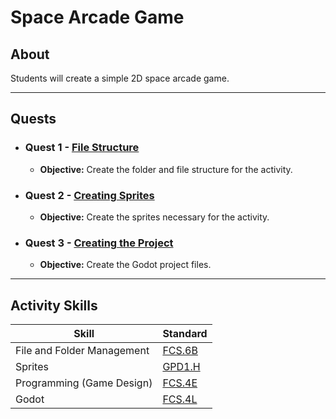 # Space Arcade Game

## About

Students will create a simple 2D space arcade game.

---

## Quests

- ### Quest 1 - [File Structure](./quest1_file_structure.md)

  - **Objective:** Create the folder and file structure for the activity.

- ### Quest 2 - [Creating Sprites](./quest2_sprites.md)

  - **Objective:** Create the sprites necessary for the activity.

- ### Quest 3 - [Creating the Project](./quest3_creating_project.md)

  - **Objective:** Create the Godot project files.

---

## Activity Skills

| Skill                      | Standard                                 |
| -------------------------- | ---------------------------------------- |
| File and Folder Management | [FCS.6B](../../../../standards.md#fcs6b) |
| Sprites                    | [GPD1.H](../../../../standards.md#gpd1h) |
| Programming (Game Design)  | [FCS.4E](../../../../standards.md#fcs4e) |
| Godot                      | [FCS.4L](../../../../standards.md#fcs4l) |
